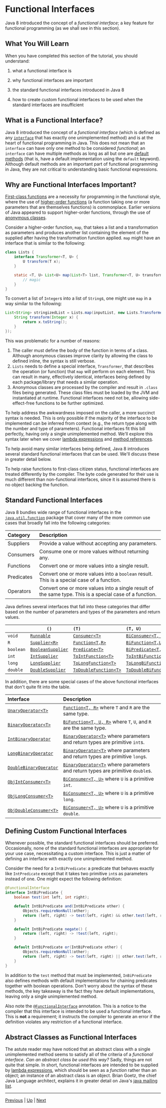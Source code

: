 # Functional Interfaces

Java 8 introduced the concept of a *functional interface*; a key feature for
functional programming (as we shall see in this section).

## What You Will Learn

When you have completed this section of the tutorial, you should understand:

1. what a functional interface is

2. why functional interfaces are important

3. the standard functional interfaces introduced in Java 8

4. how to create custom functional interfaces to be used when the standard
   interfaces are insufficient

## What is a Functional Interface?

Java 8 introduced the concept of a *functional interface* (which is defined as
any
[`interface`](https://docs.oracle.com/javase/tutorial/java/IandI/createinterface.html)
that has exactly one unimplemented method) and is at the heart of
functional programming in Java. This does not mean that an `interface` can have
only one method to be considered *functional*; an `interface` can have multiple
methods as long as all but one are
[default methods](https://docs.oracle.com/javase/tutorial/java/IandI/defaultmethods.html)
(that is, have a default implementation using the `default` keyword). Although
default methods are an important part of functional programming in Java, they
are not critical to understanding basic functional expressions.

## Why are Functional Interfaces Important?

[First-class functions](https://en.wikipedia.org/wiki/First-class_function) are
a necessity for programming in the functional style, where the use of
[higher-order functions](https://en.wikipedia.org/wiki/Higher-order_function)
(a function taking one or more parameters that are themselves functions) is
commonplace. Earlier versions of Java appeared to support higher-order
functions, through the use of
[anonymous classes](https://docs.oracle.com/javase/tutorial/java/javaOO/anonymousclasses.html).

Consider a higher-order function, `map`, that takes a list and a transformation
as parameters and produces another list containing the element of the supplied
after having the transformation function applied. `map` might have an interface
that is similar to the following:

``` java
class Lists {
    interface Transformer<T, U> {
        U transform(T x);
    }

    static <T, U> List<U> map(List<T> list, Transformer<T, U> transformer) {
        // magic
    }
}
```

To convert a list of `Integer`s into a list of `String`s, one might use `map` in
a way similar to the following:

``` java
List<String> stringizedList = Lists.map(inputList, new Lists.Transformer<>() {
    String transform(Integer x) {
        return x.toString();
    }
});
```

This was problematic for a number of reasons:

1. The caller must define the body of the function in terms of a class. Although
   anonymous classes improve clarity by allowing the class to defined inline,
   the syntax is still verbose.
2. `Lists` needs to define a special interface, `Transformer`, that describes
   the operation (or function) that `map` will perform on each element. This can
   result in many, effectively identical, interfaces being defined by each
   package/library that needs a similar operation.
3. Anonymous classes are processed by the compiler and result in `.class` files
   being generated. These class files must be loaded by the JVM and instantiated
   at runtime. Functional interfaces need not be, allowing side-effect-free
   functions to be further optimized.

To help address the awkwardness imposed on the caller, a more succinct syntax is
needed. This is only possible if the majority of the interface to be implemented
can be inferred from context (e.g., the return type along with the number and
type of parameters). Functional interfaces fit this bill perfectly, having only
a single unimplemented method. We'll explore this syntax later when we cover
[lambda expressions](lambda_expressions.md) and [method references](method_references.md).

To help avoid many similar interfaces being defined, Java 8 introduces several
standard functional interfaces that can be used. We'll discuss these in greater
detail below.

To help raise functions to first-class citizen status, functional interfaces are
treated differently by the compiler. The byte code generated for their use is
much different than non-functional interfaces, since it is assumed there is no
object backing the function.

## Standard Functional Interfaces

Java 8 bundles wide range of functional interfaces in the
[`java.util.function`](https://docs.oracle.com/javase/8/docs/api/java/util/function/package-summary.html)
package that cover many of the more common use cases that broadly fall into the
following categories:

| Category   | Description                                                                                             |
|:-----------|:--------------------------------------------------------------------------------------------------------|
| Suppliers  | Provide a value without accepting any parameters.                                                       |
| Consumers  | Consume one or more values without returning any.                                                       |
| Functions  | Convert one or more values into a single result.                                                        |
| Predicates | Convert one or more values into a `boolean` result. This is a special case of a function.               |
| Operators  | Convert one or more values into a single result of the same type. This is a special case of a function. |

Java defines several interfaces that fall into these categories that differ
based on the number of parameters and types of the parameters and return values.

|             | `()`                                                                                                   | `(T)`                                                                                                       | `(T, U)`                                                                                                          | `(int)`                                                                                                        | `(long)`                                                                                                         | `(double)`                                                                                                       |
|:------------|--------------------------------------------------------------------------------------------------------|:------------------------------------------------------------------------------------------------------------|:------------------------------------------------------------------------------------------------------------------|:---------------------------------------------------------------------------------------------------------------|:-----------------------------------------------------------------------------------------------------------------|:-----------------------------------------------------------------------------------------------------------------|
| `void`      | [`Runnable`](http://docs.oracle.com/javase/8/docs/api/java/lang/Runnable.html)                         | [`Consumer<T>`](https://docs.oracle.com/javase/8/docs/api/java/util/function/Consumer.html)                 | [`BiConsumer<T, U>`](https://docs.oracle.com/javase/8/docs/api/java/util/function/BiConsumer.html)                | [`IntConsumer`](https://docs.oracle.com/javase/8/docs/api/java/util/function/IntConsumer.html)                 | [`LongConsumer`](https://docs.oracle.com/javase/8/docs/api/java/util/function/LongConsumer.html)                 | [`DoubleConsumer`](https://docs.oracle.com/javase/8/docs/api/java/util/function/DoubleConsumer.html)             |
| `R`         | [`Supplier<R>`](https://docs.oracle.com/javase/8/docs/api/java/util/function/Supplier.html)            | [`Function<T,R>`](https://docs.oracle.com/javase/8/docs/api/java/util/function/Function.html)               | [`BiFunction<T,U,R>`](https://docs.oracle.com/javase/8/docs/api/java/util/function/BiFunction.html)               | [`IntFunction<R>`](https://docs.oracle.com/javase/8/docs/api/java/util/function/IntFunction.html)              | [`LongFunction<R>`](https://docs.oracle.com/javase/8/docs/api/java/util/function/LongFunction.html)              | [`DoubleFunction<R>`](https://docs.oracle.com/javase/8/docs/api/java/util/function/DoubleFunction.html)          |
| `boolean`   | [`BooleanSupplier`](https://docs.oracle.com/javase/8/docs/api/java/util/function/BooleanSupplier.html) | [`Predicate<T>`](https://docs.oracle.com/javase/8/docs/api/java/util/function/Predicate.html)               | [`BiPredicate<T, U>`](https://docs.oracle.com/javase/8/docs/api/java/util/function/BiPredicate.html)              | [`IntPredicate`](https://docs.oracle.com/javase/8/docs/api/java/util/function/IntPredicate.html)               | [`LongPredicate`](https://docs.oracle.com/javase/8/docs/api/java/util/function/LongPredicate.html)               | [`DoublePredicate`](https://docs.oracle.com/javase/8/docs/api/java/util/function/DoublePredicate.html)           |
| `int`       | [`IntSupplier`](https://docs.oracle.com/javase/8/docs/api/java/util/function/IntSupplier.html)         | [`ToIntFunction<T>`](https://docs.oracle.com/javase/8/docs/api/java/util/function/IntFunction.html)         | [`ToIntBiFunction<T,U>`](https://docs.oracle.com/javase/8/docs/api/java/util/function/ToIntBiFunction.html)       | [`IntUnaryOperator`](https://docs.oracle.com/javase/8/docs/api/java/util/function/IntUnaryOperator.html)       | [`LongToIntFunction`](https://docs.oracle.com/javase/8/docs/api/java/util/function/LongToIntFunction.html)       | [`DoubleToIntFunction`](https://docs.oracle.com/javase/8/docs/api/java/util/function/DoubleToIntFunction.html)   |
| `long`      | [`LongSupplier`](https://docs.oracle.com/javase/8/docs/api/java/util/function/LongSupplier.html)       | [`ToLongFunction<T>`](https://docs.oracle.com/javase/8/docs/api/java/util/function/ToLongFunction.html)     | [`ToLongBiFunction<T,U>`](https://docs.oracle.com/javase/8/docs/api/java/util/function/ToLongBiFunction.html)     | [`IntToLongFunction`](https://docs.oracle.com/javase/8/docs/api/java/util/function/IntToLongFunction.html)     | [`LongUnaryOperator`](https://docs.oracle.com/javase/8/docs/api/java/util/function/LongUnaryOperator.html)       | [`DoubleToLongFunction`](https://docs.oracle.com/javase/8/docs/api/java/util/function/DoubleToLongFunction.html) |
| `double`    | [`DoubleSupplier`](https://docs.oracle.com/javase/8/docs/api/java/util/function/DoubleSupplier.html)   | [`ToDoubleFunction<T>`](https://docs.oracle.com/javase/8/docs/api/java/util/function/ToDoubleFunction.html) | [`ToDoubleBiFunction<T,U>`](https://docs.oracle.com/javase/8/docs/api/java/util/function/ToDoubleBiFunction.html) | [`IntToDoubleFunction`](https://docs.oracle.com/javase/8/docs/api/java/util/function/IntToDoubleFunction.html) | [`LongToDoubleFunction`](https://docs.oracle.com/javase/8/docs/api/java/util/function/LongToDoubleFunction.html) | [`DoubleUnaryOperator`](https://docs.oracle.com/javase/8/docs/api/java/util/function/DoubleUnaryOperator.html)   |

In addition, there are some special cases of the above functional interfaces
that don't quite fit into the table.

| Interface                                                                                                        | Description                                                                                                                                                        |
|:-----------------------------------------------------------------------------------------------------------------|:-------------------------------------------------------------------------------------------------------------------------------------------------------------------|
| [`UnaryOperator<T>`](https://docs.oracle.com/javase/8/docs/api/java/util/function/UnaryOperator.html)            | [`Function<T, R>`](https://docs.oracle.com/javase/8/docs/api/java/util/function/Function.html) where `T` and `R` are the same type.                                |
| [`BinaryOperator<T>`](https://docs.oracle.com/javase/8/docs/api/java/util/function/BinaryOperator.html)          | [`BiFunction<T, U, R>`](https://docs.oracle.com/javase/8/docs/api/java/util/function/BiFunction.html) where `T`, `U`, and `R` are the same type.                   |
| [`IntBinaryOperator`](https://docs.oracle.com/javase/8/docs/api/java/util/function/IntBinaryOperator.html)       | [`BinaryOperator<T>`](https://docs.oracle.com/javase/8/docs/api/java/util/function/BinaryOperator.html) where parameters and return types are primitive `int`s.    |
| [`LongBinaryOperator`](https://docs.oracle.com/javase/8/docs/api/java/util/function/LongBinaryOperator.html)     | [`BinaryOperator<T>`](https://docs.oracle.com/javase/8/docs/api/java/util/function/BinaryOperator.html) where parameters and return types are primitive `long`s.   |
| [`DoubleBinaryOperator`](https://docs.oracle.com/javase/8/docs/api/java/util/function/DoubleBinaryOperator.html) | [`BinaryOperator<T>`](https://docs.oracle.com/javase/8/docs/api/java/util/function/BinaryOperator.html) where parameters and return types are primitive `double`s. |
| [`ObjIntConsumer<T>`](https://docs.oracle.com/javase/8/docs/api/java/util/function/ObjIntConsumer.html)          | [`BiConsumer<T, U>`](https://docs.oracle.com/javase/8/docs/api/java/util/function/BiConsumer.html) where `U` is a primitive `int`.                                 |
| [`ObjLongConsumer<T>`](https://docs.oracle.com/javase/8/docs/api/java/util/function/ObjLongConsumer.html)        | [`BiConsumer<T, U>`](https://docs.oracle.com/javase/8/docs/api/java/util/function/BiConsumer.html) where `U` is a primitive `long`.                                |
| [`ObjDoubleConsumer<T>`](https://docs.oracle.com/javase/8/docs/api/java/util/function/ObjDoubleConsumer.html)    | [`BiConsumer<T, U>`](https://docs.oracle.com/javase/8/docs/api/java/util/function/BiConsumer.html) where `U` is a primitive `double`.                              |

## Defining Custom Functional Interfaces

Whenever possible, the standard functional interfaces should be preferred.
Occasionally, none of the standard functional interfaces are appropriate for
your use case, necessitating a custom interface. This is just a matter of
defining an interface with exactly one unimplemented method.

Consider the need for a `IntBiPredicate`: a predicate that behaves exactly like
`IntPredicate` except that it takes two primitive
`int`s as parameters instead of one. One might expect the following definition:

``` java
@FunctionalInterface
interface IntBiPredicate {
    boolean test(int left, int right);

    default IntBiPredicate and(IntBiPredicate other) {
        Objects.requireNonNull(other);
        return (left, right) -> test(left, right) && other.test(left, right);
    }

    default IntBiPredicate negate() {
        return (left, right) -> !test(left, right);
    }

    default IntBiPredicate or(IntBiPredicate other) {
        Objects.requireNonNull(other);
        return (left, right) -> test(left, right) || other.test(left, right);
    }
}
```

In addition to the `test` method that must be implemented, `InBiPredicate` also
defines methods with default implementations for chaining predicates together
with boolean operations. Don't worry about the syntax of these methods, the key
takeaway is the fact they have default implementations, leaving only a single
unimplemented method.

Also note the
[`@FunctionalInterface`](https://docs.oracle.com/javase/8/docs/api/java/lang/FunctionalInterface.html)
annotation. This is a notice to the compiler that this interface is intended to
be used a functional interface. This is **not** a requirement; it instructs the
compiler to generate an error if the definition violates any restriction of a
functional interface.

## Abstract Classes as Functional Interfaces

The astute reader may have noticed that an abstract class with a single
unimplemented method seems to satisfy all of the criteria of a *functional
interface*. *Can an abstract class be used this way?* Sadly, things are not
quite that simple. In short, functional interfaces are intended to be supplied
by [lambda expressions](lambda_expressions.md), which should be seen as a *function* rather
than an object; an instance of an abstract class is an object. Brian Goetz, the
chief Java Language architect, explains it in greater detail on Java's
[java mailing list](http://mail.openjdk.java.net/pipermail/lambda-dev/2013-March/008441.html).

---

[Previous](tutorial.md) | [Up](tutorial.md) | [Next](lambda_expressions.md)
